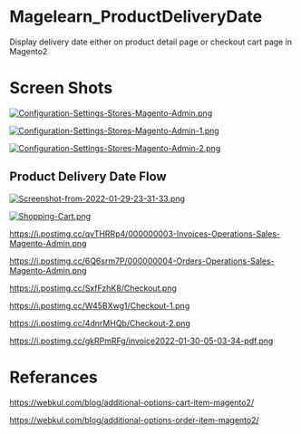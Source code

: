 # Magelearn_ProductDeliveryDate
Display delivery date either on product detail page or checkout cart page in Magento2

# Screen Shots

[![Configuration-Settings-Stores-Magento-Admin.png](https://i.postimg.cc/CLTfpnRN/Configuration-Settings-Stores-Magento-Admin.png)](https://postimg.cc/QVmMptk9)

[![Configuration-Settings-Stores-Magento-Admin-1.png](https://i.postimg.cc/cJrJndKC/Configuration-Settings-Stores-Magento-Admin-1.png)](https://postimg.cc/NyvYhqkv)

[![Configuration-Settings-Stores-Magento-Admin-2.png](https://i.postimg.cc/9X1svZg3/Configuration-Settings-Stores-Magento-Admin-2.png)](https://postimg.cc/MXMsBM8t)

## Product Delivery Date Flow

[![Screenshot-from-2022-01-29-23-31-33.png](https://i.postimg.cc/HxmsPXZc/Screenshot-from-2022-01-29-23-31-33.png)](https://postimg.cc/LqypJYM2)

[![Shopping-Cart.png](https://i.postimg.cc/xjX2phsD/Shopping-Cart.png)](https://postimg.cc/rz23KnXQ)

https://i.postimg.cc/qvTHRRp4/000000003-Invoices-Operations-Sales-Magento-Admin.png

https://i.postimg.cc/6Q6srm7P/000000004-Orders-Operations-Sales-Magento-Admin.png

https://i.postimg.cc/SxfFzhK8/Checkout.png

https://i.postimg.cc/W45BXwg1/Checkout-1.png

https://i.postimg.cc/4dnrMHQb/Checkout-2.png

https://i.postimg.cc/gkRPmRFg/invoice2022-01-30-05-03-34-pdf.png


# Referances
https://webkul.com/blog/additional-options-cart-item-magento2/

https://webkul.com/blog/additional-options-order-item-magento2/

